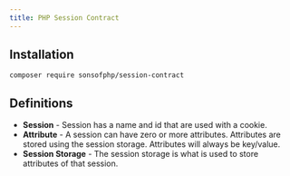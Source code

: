 ```yaml
---
title: PHP Session Contract
---
```


## Installation

```shell
composer require sonsofphp/session-contract
```

## Definitions

- **Session** - Session has a name and id that are used with a cookie.
- **Attribute** - A session can have zero or more attributes. Attributes are
  stored using the session storage. Attributes will always be key/value.
- **Session Storage** - The session storage is what is used to store attributes
  of that session.
